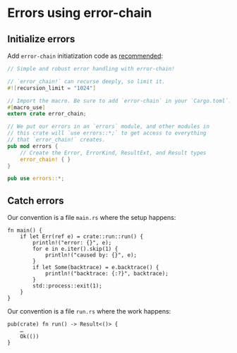# Errors using error-chain


## Initialize errors

Add `error-chain` initiatization code as [recommended](https://brson.github.io/2016/11/30/starting-with-error-chain):

```rust
// Simple and robust error handling with error-chain!

// `error_chain!` can recurse deeply, so limit it.
#![recursion_limit = "1024"]

// Import the macro. Be sure to add `error-chain` in your `Cargo.toml`.
#[macro_use]
extern crate error_chain;

// We put our errors in an `errors` module, and other modules in
// this crate will `use errors::*;` to get access to everything
// that `error_chain!` creates.
pub mod errors {
    // Create the Error, ErrorKind, ResultExt, and Result types
    error_chain! { }
}

pub use errors::*;
```


## Catch errors

Our convention is a file `main.rs` where the setup happens:

```
fn main() {
    if let Err(ref e) = crate::run::run() {
        println!("error: {}", e);
        for e in e.iter().skip(1) {
            println!("caused by: {}", e);
        }
        if let Some(backtrace) = e.backtrace() {
            println!("backtrace: {:?}", backtrace);
        }
        std::process::exit(1);
    }
}
```

Our convention is a file `run.rs` where the work happens:

```
pub(crate) fn run() -> Result<()> {
    …
    Ok(())
}
```

